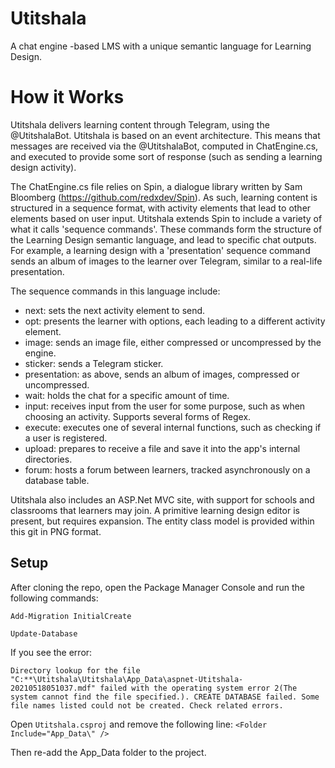 # Utitshala
A chat engine -based LMS with a unique semantic language for Learning Design.

# How it Works
Utitshala delivers learning content through Telegram, using the @UtitshalaBot. Utitshala is based on an event architecture. This means that messages are received via the @UtitshalaBot, computed in ChatEngine.cs, and executed to provide some sort of response (such as sending a learning design activity). 

The ChatEngine.cs file relies on Spin, a dialogue library written by Sam Bloomberg (https://github.com/redxdev/Spin). As such, learning content is structured in a sequence format, with activity elements that lead to other elements based on user input. Utitshala extends Spin to include a variety of what it calls 'sequence commands'. These commands form the structure of the Learning Design semantic language, and lead to specific chat outputs. For example, a learning design with a 'presentation' sequence command sends an album of images to the learner over Telegram, similar to a real-life presentation.

The sequence commands in this language include:

* next: sets the next activity element to send.
* opt: presents the learner with options, each leading to a different activity element.
* image: sends an image file, either compressed or uncompressed by the engine.
* sticker: sends a Telegram sticker.
* presentation: as above, sends an album of images, compressed or uncompressed.
* wait: holds the chat for a specific amount of time.
* input: receives input from the user for some purpose, such as when choosing an activity. Supports several forms of Regex.
* execute: executes one of several internal functions, such as checking if a user is registered.
* upload: prepares to receive a file and save it into the app's internal directories.
* forum: hosts a forum between learners, tracked asynchronously on a database table.

Utitshala also includes an ASP.Net MVC site, with support for schools and classrooms that learners may join. A primitive learning design editor is present, but requires expansion. The entity class model is provided within this git in PNG format.

## Setup
After cloning the repo, open the Package Manager Console and run the following commands:

`Add-Migration InitialCreate`

`Update-Database`

If you see the error:

`Directory lookup for the file "C:**\Utitshala\Utitshala\App_Data\aspnet-Utitshala-20210518051037.mdf" failed with the operating system error 2(The system cannot find the file specified.).
CREATE DATABASE failed. Some file names listed could not be created. Check related errors.`

Open `Utitshala.csproj` and remove the following line: `<Folder Include="App_Data\" />`

Then re-add the App_Data folder to the project. 
